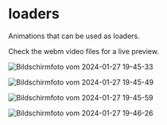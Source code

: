 # loaders
Animations that can be used as loaders.

Check the webm video files for a live preview.

![Bildschirmfoto vom 2024-01-27 19-45-33](https://github.com/fab-log/loaders/assets/118112974/188d455c-42b8-4757-8397-d223f334ea27)

![Bildschirmfoto vom 2024-01-27 19-45-49](https://github.com/fab-log/loaders/assets/118112974/ff2e50a6-64ae-4e69-b4e7-6b032dd7eb89)

![Bildschirmfoto vom 2024-01-27 19-45-59](https://github.com/fab-log/loaders/assets/118112974/5c9a934b-47a7-41ee-80bd-e8ea85accae4)

![Bildschirmfoto vom 2024-01-27 19-46-26](https://github.com/fab-log/loaders/assets/118112974/fd8ad468-60b0-482d-9f2c-93041144a24f)

